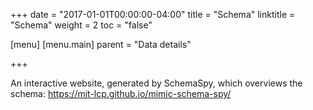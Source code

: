 +++
date = "2017-01-01T00:00:00-04:00"
title = "Schema"
linktitle = "Schema"
weight = 2
toc = "false"

[menu]
  [menu.main]
    parent = "Data details"

+++

An interactive website, generated by SchemaSpy, which overviews the schema:
https://mit-lcp.github.io/mimic-schema-spy/
